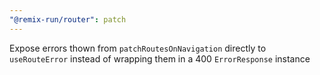```yaml
---
"@remix-run/router": patch
---
```


Expose errors thown from `patchRoutesOnNavigation` directly to `useRouteError` instead of wrapping them in a 400 `ErrorResponse` instance
